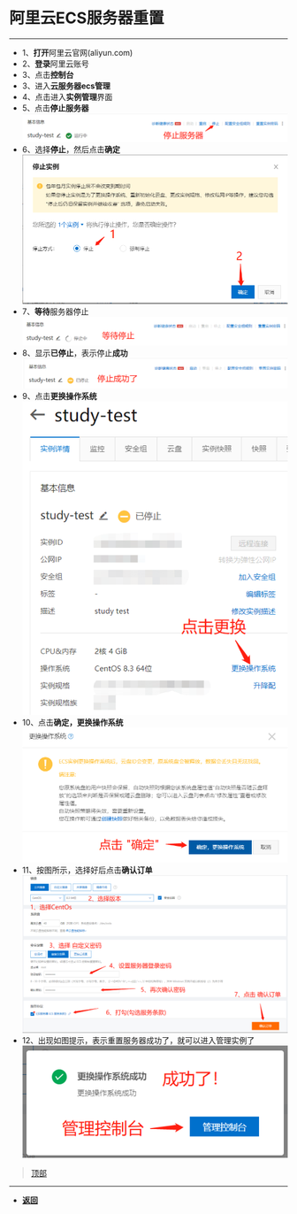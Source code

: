 # 阿里云ECS服务器重置

---

- 1、**打开**阿里云官网(aliyun.com)
- 2、**登录**阿里云账号
- 3、点击**控制台**
- 3、进入**云服务器ecs管理**
- 4、点击进入**实例管理**界面
- 5、点击**停止服务器**  
![img01](img/cz/微信截图_20210412221627.png)
- 6、选择**停止**，然后点击**确定**  
![img02](img/cz/微信截图_20210412221749.png)
- 7、**等待**服务器停止  
![img03](img/cz/微信截图_20210412221842.png)
- 8、显示**已停止**，表示停止**成功**  
![img04](img/cz/微信截图_20210412221923.png)
- 9、点击**更换操作系统**  
![img05](img/cz/微信截图_20210412222057.png)
- 10、点击**确定，更换操作系统**  
![img06](img/cz/微信截图_20210412222158.png)
- 11、按图所示，选择好后点击**确认订单**  
![img07](img/cz/微信截图_20210412222812.png)
- 12、出现如图提示，表示重置服务器成功了，就可以进入管理实例了  
![img08](img/cz/微信截图_20210412223044.png)

> [顶部](#阿里云ecs服务器重置)  

---

- [**返回**](https://code.aliyun.com/kangxianghui/server/tree/master)